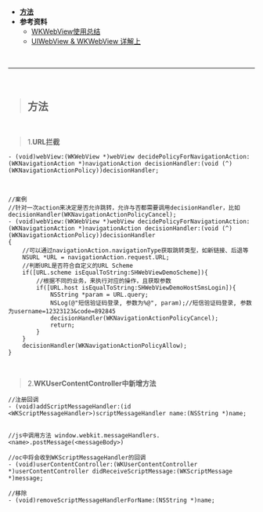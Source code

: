 > <h2 id=''></h2>
- [**方法**](#方法)
- **参考资料**
	- [WKWebView使用总结](https://www.jianshu.com/p/20cfd4f8c4ff)
	- [UIWebView & WKWebView 详解上](https://www.jianshu.com/p/d346b86839a5) 





<br/>

***
<br/>

> <h2 id='方法'>方法</h2>

<br/>

> 1.**URL拦截**

```
- (void)webView:(WKWebView *)webView decidePolicyForNavigationAction:(WKNavigationAction *)navigationAction decisionHandler:(void (^)(WKNavigationActionPolicy))decisionHandler;



//案例
//针对一次action来决定是否允许跳转，允许与否都需要调用decisionHandler，比如decisionHandler(WKNavigationActionPolicyCancel);
- (void)webView:(WKWebView *)webView decidePolicyForNavigationAction:(WKNavigationAction *)navigationAction decisionHandler:(void (^)(WKNavigationActionPolicy))decisionHandler
{
    //可以通过navigationAction.navigationType获取跳转类型，如新链接、后退等
    NSURL *URL = navigationAction.request.URL;
    //判断URL是否符合自定义的URL Scheme
    if([URL.scheme isEqualToString:SHWebViewDemoScheme]){
        //根据不同的业务，来执行对应的操作，且获取参数
        if([URL.host isEqualToString:SHWebViewDemoHostSmsLogin]){
            NSString *param = URL.query;
            NSLog(@"短信验证码登录, 参数为%@", param);//短信验证码登录, 参数为username=12323123&code=892845
            decisionHandler(WKNavigationActionPolicyCancel);
            return;
        }
    }
    decisionHandler(WKNavigationActionPolicyAllow);
}
```



<br/>

> 2.**WKUserContentController中新增方法**

```
//注册回调 
- (void)addScriptMessageHandler:(id <WKScriptMessageHandler>)scriptMessageHandler name:(NSString *)name;


//js中调用方法 window.webkit.messageHandlers.<name>.postMessage(<messageBody>)

//oc中将会收到WKScriptMessageHandler的回调
- (void)userContentController:(WKUserContentController *)userContentController didReceiveScriptMessage:(WKScriptMessage *)message;

//移除
- (void)removeScriptMessageHandlerForName:(NSString *)name;
```